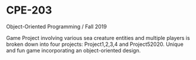 # CPE-203
Object-Oriented Programming / 
Fall 2019

Game Project involving various sea creature entities and multiple players is broken down into four projects: Project1,2,3,4 and Project52020.
Unique and fun game incorporating an object-oriented design.
